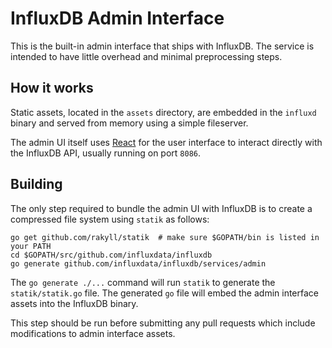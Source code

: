 # InfluxDB Admin Interface

This is the built-in admin interface that ships with InfluxDB. The service is intended to have little overhead and minimal preprocessing steps.

## How it works

Static assets, located in the `assets` directory, are embedded in the `influxd` binary and served from memory using a simple fileserver.

The admin UI itself uses [React](https://github.com/facebook/react) for the user interface to interact directly with the InfluxDB API, usually running on port `8086`.

## Building

The only step required to bundle the admin UI with InfluxDB is to create a compressed file system using `statik` as follows:

```
go get github.com/rakyll/statik  # make sure $GOPATH/bin is listed in your PATH
cd $GOPATH/src/github.com/influxdata/influxdb
go generate github.com/influxdata/influxdb/services/admin
```

The `go generate ./...` command will run `statik` to generate the `statik/statik.go` file. The generated `go` file will embed the admin interface assets into the InfluxDB binary.

This step should be run before submitting any pull requests which include modifications to admin interface assets.
